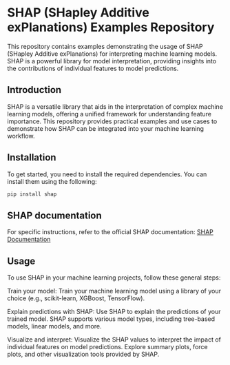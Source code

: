 # SHAP (SHapley Additive exPlanations) Examples Repository

This repository contains examples demonstrating the usage of SHAP (SHapley Additive exPlanations) for interpreting machine learning models. SHAP is a powerful library for model interpretation, providing insights into the contributions of individual features to model predictions.

## Introduction

SHAP is a versatile library that aids in the interpretation of complex machine learning models, offering a unified framework for understanding feature importance. This repository provides practical examples and use cases to demonstrate how SHAP can be integrated into your machine learning workflow.

## Installation

To get started, you need to install the required dependencies. You can install them using the following:

```bash
pip install shap
```


## SHAP documentation
For specific instructions, refer to the official SHAP documentation: [SHAP Documentation](https://shap.readthedocs.io/en/latest/index.html)

## Usage
To use SHAP in your machine learning projects, follow these general steps:

Train your model: Train your machine learning model using a library of your choice (e.g., scikit-learn, XGBoost, TensorFlow).

Explain predictions with SHAP: Use SHAP to explain the predictions of your trained model. SHAP supports various model types, including tree-based models, linear models, and more.

Visualize and interpret: Visualize the SHAP values to interpret the impact of individual features on model predictions. Explore summary plots, force plots, and other visualization tools provided by SHAP.
